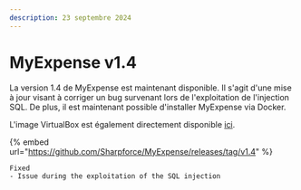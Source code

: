 ```yaml
---
description: 23 septembre 2024
---
```


# MyExpense v1.4

La version 1.4 de MyExpense est maintenant disponible. Il s'agit d'une mise à jour visant à corriger un bug survenant lors de l'exploitation de l'injection SQL. De plus, il est maintenant possible d'installer MyExpense via Docker.

L'image VirtualBox est également directement disponible [ici](https://www.mediafire.com/file/v4yugfeikmx1mpn/MyExpense\_Vulnerable\_Web\_Application\_-\_1.4.ova/file).

{% embed url="https://github.com/Sharpforce/MyExpense/releases/tag/v1.4" %}

```
Fixed
- Issue during the exploitation of the SQL injection
```
